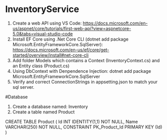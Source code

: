 # InventoryService

1. Create a web API using VS Code: https://docs.microsoft.com/en-us/aspnet/core/tutorials/first-web-api?view=aspnetcore-5.0&tabs=visual-studio-code
2. Install EF Core using .Net Core CLI (dotnet add package Microsoft.EntityFrameworkCore.SqlServer): https://docs.microsoft.com/en-us/ef/core/get-started/overview/install#net-core-cli
3. Add folder Models which contains a Context (InventoryContext.cs) and an Entity class (Product.cs)
4. Using DbContext with Denpendence Injection: dotnet add package Microsoft.EntityFrameworkCore.SqlServer
5. Verify and correct ConnectionStrings in appsetting.json to match your sql server.

#Database
1. Create a database named: Inventory
2. Create a table named Product

CREATE TABLE Product (
	Id INT IDENTITY(1,1) NOT NULL,
	Name VARCHAR(250) NOT NULL,
	CONSTRAINT PK_Product_Id PRIMARY KEY (Id)
)
